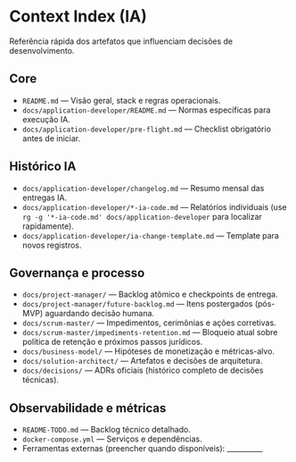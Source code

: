 # Context Index (IA)

Referência rápida dos artefatos que influenciam decisões de desenvolvimento.

## Core
- `README.md` — Visão geral, stack e regras operacionais.
- `docs/application-developer/README.md` — Normas específicas para execução IA.
- `docs/application-developer/pre-flight.md` — Checklist obrigatório antes de iniciar.

## Histórico IA
- `docs/application-developer/changelog.md` — Resumo mensal das entregas IA.
- `docs/application-developer/*-ia-code.md` — Relatórios individuais (use `rg -g '*-ia-code.md' docs/application-developer` para localizar rapidamente).
- `docs/application-developer/ia-change-template.md` — Template para novos registros.

## Governança e processo
- `docs/project-manager/` — Backlog atômico e checkpoints de entrega.
- `docs/project-manager/future-backlog.md` — Itens postergados (pós-MVP) aguardando decisão humana.
- `docs/scrum-master/` — Impedimentos, cerimônias e ações corretivas.
- `docs/scrum-master/impediments-retention.md` — Bloqueio atual sobre política de retenção e próximos passos jurídicos.
- `docs/business-model/` — Hipóteses de monetização e métricas-alvo.
- `docs/solution-architect/` — Artefatos e decisões de arquitetura.
- `docs/decisions/` — ADRs oficiais (histórico completo de decisões técnicas).

## Observabilidade e métricas
- `README-TODO.md` — Backlog técnico detalhado.
- `docker-compose.yml` — Serviços e dependências.
- Ferramentas externas (preencher quando disponíveis): __________
